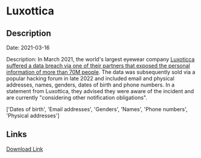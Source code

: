 # Luxottica

## Description

Date: 2021-03-16

Description:
In March 2021, the world's largest eyewear company <a href="https://www.bleepingcomputer.com/news/security/luxottica-confirms-2021-data-breach-after-info-of-70m-leaks-online/" target="_blank" rel="noopener">Luxoticca suffered a data breach via one of their partners that exposed the personal information of more than 70M people</a>. The data was subsequently sold via a popular hacking forum in late 2022 and included email and physical addresses, names, genders, dates of birth and phone numbers. In a statement from Luxottica, they advised they were aware of the incident and are currently &quot;considering other notification obligations&quot;.


['Dates of birth', 'Email addresses', 'Genders', 'Names', 'Phone numbers', 'Physical addresses']

## Links

[Download Link](https://link-to.net/1229997/528.362686846058/dynamic/?r=bHV4b3R0aWNhLmNvbQ==)